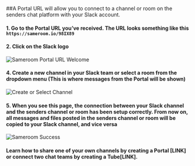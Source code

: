 ##A Portal URL will allow you to connect to a channel or room on the senders chat platform with your Slack account. 

#### 1. Go to the Portal URL you’ve received. The URL looks something like this `https://sameroom.io/98IX89`

#### 2. Click on the Slack logo
![Sameroom Portal URL Welcome](https://in.kato.im/9d61ad2c6157ff01c8ae8918e98b4ab192ef7fefbcf21329846833fc88ab1d2b/Sameroom-Select-Platform-_0008_Slack.png)

#### 4. Create a new channel in your Slack team or select a room from the dropdown menu (This is where messages from the Portal will be shown)
![Create or Select Channel](https://in.kato.im/c71619ccc8948f0cde5d7a7931249c5232a582b8ee6b75a6c1e8ead334742e8/Sameroom%20Join%20Portal%20Select%20Room%20Slack%20Destination.png)

#### 5. When you see this page, the connection between your Slack channel and the senders channel or room has been setup correctly. From now on, all messages and files posted in the senders channel or room will be copied to your Slack channel, and vice versa
![Sameroom Success](https://in.kato.im/bc1ac42c1d1d5632a436e92b5b3603422261f99a64c602007a895ecd38973336/Sameroom%20Join%20Portal%20Success%20copy.png)

#### Learn how to share one of your own channels by creating a Portal [LINK] or connect two chat teams by creating a Tube[LINK].
